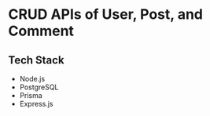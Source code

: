 
# CRUD APIs of User, Post, and Comment

## Tech Stack

- Node.js 
- PostgreSQL 
- Prisma 
- Express.js 
